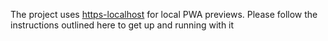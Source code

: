 

The project uses [https-localhost](https://github.com/daquinoaldo/https-localhost) for local PWA previews. Please follow the instructions outlined here to get up and running with it